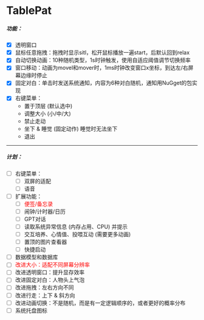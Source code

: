 # TablePat
##### 功能：
- [x] 透明窗口
- [x] 鼠标任意拖拽：拖拽时显示sitl，松开鼠标播放一遍start，后默认回到relax
- [x] 自动切换动画：10种随机类型，1s时钟触发，使用自适应阈值调节切换频率
- [x] 窗口移动：动画为movel和mover时，1ms时钟改变窗口x坐标，到达左/右屏幕边缘时停止
- [x] 固定对白：单击时发送系统通知，内容为6种对白随机，通知用NuGget的包实现
- [x] 右键菜单：
    - 置于顶层 (默认选中)
    - 调整大小 (小/中/大)
    - 禁止走动
    - 坐下 & 睡觉 (固定动作) 睡觉时无法坐下
    - 退出
---
##### 计划：
- [ ] 右键菜单：
    - [ ] 双屏的适配
    - [ ] 语音
- [ ] 扩展功能：
    - [ ] <font color=red>便签/备忘录</font>
    - [ ] 闹钟/计时器/日历
    - [ ] GPT对话
    - [ ] 读取系统异常信息 (内存占用、CPU) 并提示
    - [ ] 交互培养、心情值、投喂互动 (需要更多动画)
    - [ ] 置顶的图片查看器
    - [ ] 快捷启动
- [ ] 数据模型和数据库
- [ ] <font color=red>改进大小：适配不同屏幕分辨率</font>
- [ ] 改进透明窗口：提升显存效率
- [ ] 改进固定对白：人物头上气泡
- [ ] 改进拖拽：左右方向不同
- [ ] 改进行走：上下 & 斜方向
- [ ] 改进动画切换：不是随机，而是有一定逻辑顺序的，或者更好的概率分布
- [ ] 系统托盘图标
